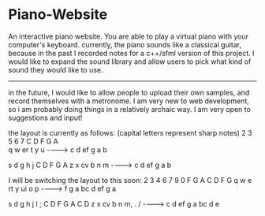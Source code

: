 # Piano-Website
An interactive piano website. You are able to play a virtual piano with 
your computer's keyboard. currently, the piano sounds like a classical 
guitar, because in the past I recorded notes for a c++/sfml version of this
project. I would like to expand the sound library and allow users to pick 
what kind of sound they would like to use.
                                                                           
---------------------------------------------------------------------------
in the future, I would like to allow people to upload their own samples, 
and record themselves with a metronome. I am very new to web development,
so i am probably doing things in a relatively archaic way. I am very open 
to suggestions and input!
 
the layout is currently as follows: (capital letters represent sharp notes)
 2 3  5 6 7            C D  F G A  
q w er t y u   ---->  c d ef g a b  

  s d  g h j           C D  F G A
 z x cv b n m  ---->  c d ef g a b

I will be switching the layout to this soon:
 2 3 4  6 7  9 0             F G A  C D  F G
q w e rt y ui o p   ---->   f g a bc d ef g a 

  s d  g h j  l ;             C D  F G A  C D
 z x cv b n m, . /  ---->    c d ef g a bc d e
 




